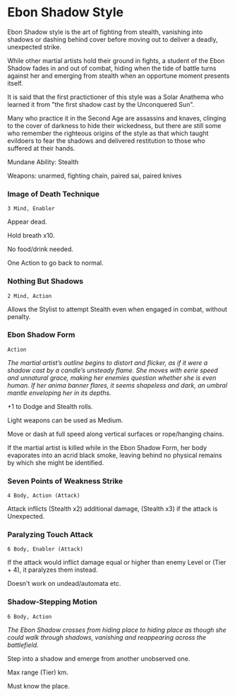 Ebon Shadow Style
=================

Ebon Shadow style is the art of fighting from stealth, vanishing into shadows or dashing behind cover before moving out to deliver a deadly, unexpected strike.

While other martial artists hold their ground in fights, a student of the Ebon Shadow fades in and out of combat, hiding when the tide of battle turns against her and emerging from stealth when an opportune moment presents itself.

It is said that the first practictioner of this style was a Solar Anathema who learned it from "the first shadow cast by the Unconquered Sun".

Many who practice it in the Second Age are assassins and knaves, clinging to the cover of darkness to hide their wickedness, but there are still some who remember the righteous origins of the style as that which taught evildoers to fear the shadows and delivered restitution to those who suffered at their hands.

Mundane Ability: Stealth

Weapons: unarmed, fighting chain, paired sai, paired knives


### Image of Death Technique
`3 Mind, Enabler`

Appear dead.

Hold breath x10.

No food/drink needed.

One Action to go back to normal.


### Nothing But Shadows
`2 Mind, Action`

Allows the Stylist to attempt Stealth even when engaged in combat, without penalty.


### Ebon Shadow Form
`Action`

*The martial artist’s outline begins to distort and flicker, as if it were a shadow cast by a candle’s unsteady flame.
She moves with eerie speed and unnatural grace, making her enemies question whether she is even human.
If her anima banner flares, it seems shapeless and dark, an umbral mantle enveloping her in its depths.*

+1 to Dodge and Stealth rolls.

Light weapons can be used as Medium.

Move or dash at full speed along vertical surfaces or rope/hanging chains.

If the martial artist is killed while in the Ebon Shadow Form, her body evaporates into an acrid black smoke, leaving behind no physical remains by which she might be identified.


### Seven Points of Weakness Strike
`4 Body, Action (Attack)`

Attack inflicts (Stealth x2) additional damage, (Stealth x3) if the attack is Unexpected.


### Paralyzing Touch Attack
`6 Body, Enabler (Attack)`

If the attack would inflict damage equal or higher than enemy Level or (Tier + 4), it paralyzes them instead.

Doesn't work on undead/automata etc.


### Shadow-Stepping Motion
`6 Body, Action`

*The Ebon Shadow crosses from hiding place to hiding place as though she could walk through shadows, vanishing and reappearing across the battlefield.*

Step into a shadow and emerge from another unobserved one.

Max range (Tier) km.

Must know the place.
